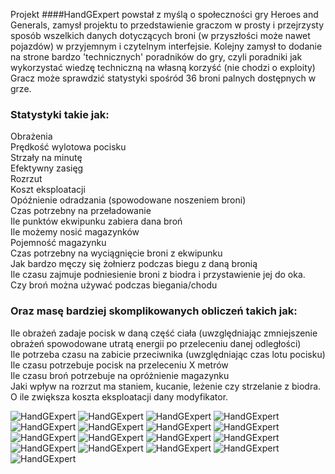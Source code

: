 Projekt ####HandGExpert powstał z myślą o społeczności gry Heroes and Generals, zamysł projektu to przedstawienie graczom w prosty i przejrzysty sposób wszelkich danych dotyczących broni (w przyszłości może nawet pojazdów) w przyjemnym i czytelnym interfejsie.
Kolejny zamysł to dodanie na strone bardzo 'technicznych' poradników do gry, czyli poradniki jak wykorzystać wiedzę techniczną na własną korzyść (nie chodzi o exploity)
Gracz może sprawdzić statystyki spośród 36 broni palnych dostępnych w grze.
### Statystyki takie jak:  
Obrażenia  
Prędkość wylotowa pocisku  
Strzały na minutę  
Efektywny zasięg  
Rozrzut  
Koszt eksploatacji  
Opóźnienie odradzania (spowodowane noszeniem broni)  
Czas potrzebny na przeładowanie  
Ile punktów ekwipunku zabiera dana broń  
Ile możemy nosić magazynków  
Pojemność magazynku  
Czas potrzebny na wyciągnięcie broni z ekwipunku  
Jak bardzo męczy się żołnierz podczas biegu z daną bronią  
Ile czasu zajmuje podniesienie broni z biodra i przystawienie jej do oka.  
Czy broń można używać podczas biegania/chodu

### Oraz masę bardziej skomplikowanych obliczeń takich jak:  
Ile obrażeń zadaje pocisk w daną część ciała (uwzględniając zmniejszenie obrażeń spowodowane utratą energii po przeleceniu danej odległości)  
Ile potrzeba czasu na zabicie przeciwnika (uwzględniając czas lotu pocisku)  
Ile czasu potrzebuje pocisk na przeleceniu X metrów  
Ile czasu broń potrzebuje na opróżnienie magazynku  
Jaki wpływ na rozrzut ma staniem, kucanie, leżenie czy strzelanie z biodra.  
O ile zwiększa koszta eksploatacji dany modyfikator.  


![HandGExpert](https://imgur.com/KaXXHl7.png)
![HandGExpert](https://imgur.com/Bx1CWo8.png)
![HandGExpert](https://imgur.com/OUAtTW3.png)
![HandGExpert](https://imgur.com/2kigRxT.png)
![HandGExpert](https://imgur.com/MmvPG4T.png)
![HandGExpert](https://imgur.com/TZEZyd3.png)
![HandGExpert](https://imgur.com/Sc7tDWR.png)
![HandGExpert](https://imgur.com/sXbn3KV.png)
![HandGExpert](https://imgur.com/ZftCW5a.png)
![HandGExpert](https://imgur.com/bl89qLj.png)
![HandGExpert](https://imgur.com/vNJ1E3C.png)
![HandGExpert](https://imgur.com/aN5YSC3.png)
![HandGExpert](https://imgur.com/jblpUZo.png)
![HandGExpert](https://imgur.com/ZJ6SPM9.png)
![HandGExpert](https://imgur.com/5ZiDn5X.png)
![HandGExpert](https://imgur.com/mIJtm7R.png)
![HandGExpert](https://imgur.com/6AqIp0A.png)
